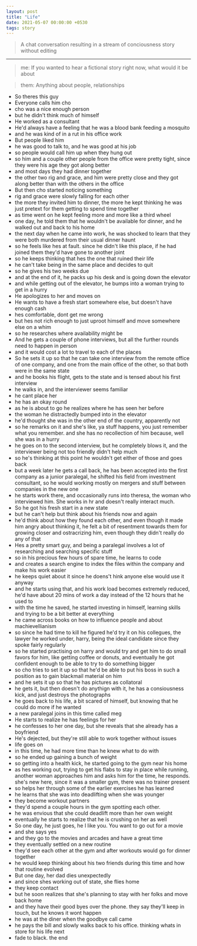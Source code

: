 ```yaml
---
layout: post
title: "Life"
date: 2021-05-07 00:00:00 +0530
tags: story
---
```


> A chat conversation resulting in a stream of conciousness story without editing 

---

> me: If you wanted to hear a fictional story right now, what would it be about

> them: Anything about people, relationships

- So theres this guy
- Everyone calls him cho
- cho was a nice enough person
- but he didn't think much of himself
- He worked as a consultant
- He'd always have a feeling that he was a blood bank feeding a mosquito
- and he was kind of in a rut in his office work
- But people liked him
- he was good to talk to, and he was good at his job
- so people would call him up when they hung out
- so him and a couple other people from the office were pretty tight, since they were his age they got along better
- and most days they had dinner together
- the other two rig and grace, and him were pretty close and they got along better than with the others in the office
- But then cho started noticing something
- rig and grace were slowly falling for each other
- the more they invited him to dinner, the more he kept thinking he was just pretext for them getting to spend time together
- as time went on he kept feeling more and more like a third wheel
- one day, he told them that he wouldn't be available for dinner, and he walked out and back to his home
- the next day when he came into work, he was shocked to learn that they were both murdered from their usual dinner haunt
- so he feels like hes at fault. since he didn't like this place, if he had joined them they'd have gone to another joint
- so he keeps thinking that hes the one that ruined their life
- he can't take being in the same place and decides to quit
- so he gives his two weeks due
- and at the end of it, he packs up his desk and is going down the elevator
- and while getting out of the elevator, he bumps into a woman trying to get in a hurry
- He apologizes to her and moves on
- He wants to have a fresh start somewhere else, but doesn't have enough cash
- hes comfortable, dont get me wrong
- but hes not rich enough to just uproot himself and move somewhere else on a whim
- so he researches where availability might be
- And he gets a couple of phone interviews, but all the further rounds need to happen in person
- and it would cost a lot to travel to each of the places
- So he sets it up so that he can take one interview from the remote office of one company, and one from the main office of the other, so that both were in the same state
- and he books his flight, gets to the state and is tensed about his first interview
- he walks in, and the interviewer seems familiar
- he cant place her
- he has an okay round
- as he is about to go he realizes where he has seen her before
- the woman he distractedly bumped into in the elevator
- he'd thought she was in the other end of the country, apparently not
- so he remarks on it and she's like, ya stuff happens, you just remember what you remember. and she has no recollection of him because, well she was in a hurry
- he goes on to the second interview, but he completely blows it, and the interviewer being not too friendly didn't help much
- so he's thinking at this point he wouldn't get either of those and goes back
- but a week later he gets a call back, he has been accepted into the first company as a junior paralegal, he shifted his field from investment consultant, so he would working mostly on mergers and stuff between companies in the new one
- he starts work there, and occasionally runs into theresa, the woman who interviewed him. She works in hr and doesn't really interact much.
- So he got his fresh start in a new state
- but he can't help but think about his friends now and again
- he'd think about how they found each other, and even though it made him angry about thinking it, he felt a bit of resentment towards them for growing closer and ostracrizing him, even though they didn't really do any of that
- Hes a pretty smart guy, and being a paralegal involves a lot of researching and searching specific stuff
- so in his precious few hours of spare time, he learns to code
- and creates a search engine to index the files within the company and make his work easier
- he keeps quiet about it since he doens't hink anyone else would use it anyway
- and he starts using that, and his work load becomes extremely reduced, he'd have about 20 mins of work a day instead of the 12 hours that he used to
- with the time he saved, he started investing in himself, learning skills and trying to be a bit better at everything
- he came across books on how to influence people and about machievellianism
- so since he had time to kill he figured he'd try it on his collegues, the lawyer he worked under, harry, being the ideal candidate since they spoke fairly regularly
- so he started practising on harry and would try and get him to do small favors for him, like getting coffee or donuts, and eventually he got confident enough to be able to try to do something bigger
- so cho tries to set it up so that he'd be able to put his boss in such a position as to gain blackmail material on him
- and he sets it up so that he has pictures as collatoral
- he gets it, but then doesn't do anythign with it, he has a consiousness kick, and just destroys the photographs
- he goes back to his life, a bit scared of himself, but knowing that he could do more if he wanted
- a new paralegal joins in this time called meg
- He starts to realize he has feelings for her
- he confesses to her one day, but she reveals that she already has a boyfriend
- He's dejected, but they're still able to work together without issues
- life goes on
- in this time, he had more time than he knew what to do with
- so he ended up gaining a bunch of weight
- so getting into a health kick, he started going to the gym near his home
- as hes working out, trying to get his flabs to stay in place while running, another woman approaches him and asks him for the time, he responds. she's new here, since it was a smaller gym, there was no trainer present
- so helps her through some of the earlier exercises he has learned
- he learns that she was into deadlifting when she was younger
- they become workout partners
- they'd spend a couple hours in the gym spotting each other.
- he was envious that she could deadlift more than her own weight
- eventually he starts to realize that he is crushing on her as well
- So one day, he just goes, he I like you. You want to go out for a movie
- and she says yes
- and they go to the movies and arcades and have a great time
- they eventually settled on a new routine
- they'd see each other at the gym and after workouts would go for dinner together
- he would keep thinking about his two friends during this time and how that routine evolved
- But one day, her dad dies unexpectedly
- and since shes working out of state, she flies home
- they keep contact
- but he soon realizes that she's planning to stay with her folks and move back home
- and they have their good byes over the phone. they say they'll keep in touch, but he knows it wont happen
- he was at the diner when the goodbye call came
- he pays the bill and slowly walks back to his office. thinking whats in store for his life next
- fade to black. the end

